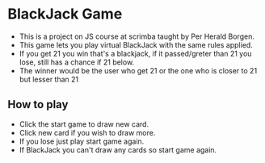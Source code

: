 # BlackJack Game

- This is a project on JS course at scrimba taught by Per Herald Borgen.
- This game lets you play virtual BlackJack with the same rules applied.
- If you get 21 you win that's a blackjack, if it passed/greter than 21 you lose, still has a chance if 21 below.
- The winner would be the user who get 21 or the one who is closer to 21 but lesser than 21

## How to play

- Click the start game to draw new card.
- Click new card if you wish to draw more.
- If you lose just play start game again.
- If BlackJack you can't draw any cards so start game again.
